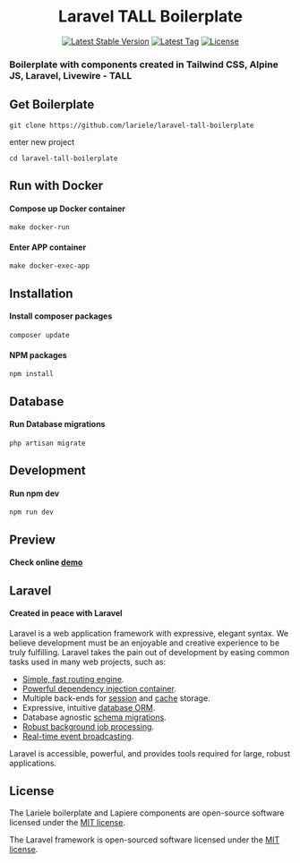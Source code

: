 <h1 align="center">Laravel TALL Boilerplate</h1>
<p align="center">
<a href="https://packagist.org/packages/lariele/laravel-tall-boilerplate"><img src="https://img.shields.io/github/v/release/lariele/laravel-tall-boilerplate" alt="Latest Stable Version"></a>
<a href="https://packagist.org/packages/lariele/laravel-tall-boilerplate"><img src="https://img.shields.io/github/v/tag/lariele/laravel-tall-boilerplate" alt="Latest Tag"></a>
<a href="https://packagist.org/packages/lariele/laravel-tall-boilerplate"><img src="https://img.shields.io/github/license/lariele/laravel-tall-boilerplate" alt="License"></a>
</p>

### Boilerplate with components created in Tailwind CSS, Alpine JS, Laravel, Livewire - TALL

## Get Boilerplate

```
git clone https://github.com/lariele/laravel-tall-boilerplate
```

enter new project
```
cd laravel-tall-boilerplate
```

## Run with Docker
#### Compose up Docker container
```
make docker-run
```

#### Enter APP container
```
make docker-exec-app
```

## Installation
#### Install composer packages
```
composer update
```

#### NPM packages
```
npm install
```

## Database
#### Run Database migrations
```
php artisan migrate
```

## Development
#### Run npm dev
```
npm run dev
```


## Preview
#### Check online [demo](http://lapierre.moon8movie.com/orders)


## Laravel
#### Created in peace with Laravel

Laravel is a web application framework with expressive, elegant syntax. We believe development must be an enjoyable and
creative experience to be truly fulfilling. Laravel takes the pain out of development by easing common tasks used in
many web projects, such as:

- [Simple, fast routing engine](https://laravel.com/docs/routing).
- [Powerful dependency injection container](https://laravel.com/docs/container).
- Multiple back-ends for [session](https://laravel.com/docs/session) and [cache](https://laravel.com/docs/cache)
  storage.
- Expressive, intuitive [database ORM](https://laravel.com/docs/eloquent).
- Database agnostic [schema migrations](https://laravel.com/docs/migrations).
- [Robust background job processing](https://laravel.com/docs/queues).
- [Real-time event broadcasting](https://laravel.com/docs/broadcasting).

Laravel is accessible, powerful, and provides tools required for large, robust applications.

## License

The Lariele boilerplate and Lapiere components are open-source software licensed under
the [MIT license](https://opensource.org/licenses/MIT).

The Laravel framework is open-sourced software licensed under the [MIT license](https://opensource.org/licenses/MIT).
